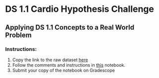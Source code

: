 # DS 1.1 Cardio Hypothesis Challenge

## Applying DS 1.1 Concepts to a Real World Problem 

### Instructions:

1. Copy the link to the raw dataset [here](https://raw.githubusercontent.com/Make-School-Courses/DS-1.1-Data-Analysis/master/Homework/HW2/data/cardio_train.csv)
2. Follow the comments and instructions in [this](https://colab.research.google.com/drive/1RduyfteMuVXm45jLXsmOMpNkm0N_zYEh?usp=sharing) notebook. 
3. Submit your copy of the notebook on Gradescope
